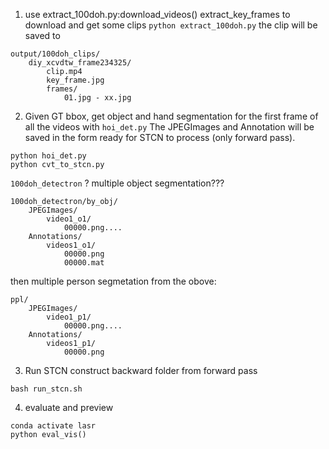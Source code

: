 1. use extract_100doh.py:download_videos() extract_key_frames to download and get some clips
```python extract_100doh.py```
the clip will be saved to 
```
output/100doh_clips/
    diy_xcvdtw_frame234325/
        clip.mp4
        key_frame.jpg
        frames/
            01.jpg - xx.jpg
```




2. Given GT bbox, get object and hand segmentation for the first frame of all the videos with `hoi_det.py`
The JPEGImages and Annotation will be saved in the form ready for STCN to process (only forward pass). 
```
python hoi_det.py 
python cvt_to_stcn.py
```

`100doh_detectron`
? multiple object segmentation??? 
```
100doh_detectron/by_obj/
    JPEGImages/
        video1_o1/
            00000.png....
    Annotations/
        videos1_o1/
            00000.png
            00000.mat
```

then multiple person segmetation from the obove:
```
ppl/
    JPEGImages/
        video1_p1/
            00000.png....
    Annotations/
        videos1_p1/
            00000.png
```

3. Run STCN
construct backward folder from forward pass
```
bash run_stcn.sh
```

4. evaluate and preview 
```
conda activate lasr
python eval_vis()
```
